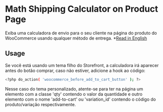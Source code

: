 # Math Shipping Calculator on Product Page

Exiba uma calculadora de envio para o seu cliente na página do produto do WooCommerce usando qualquer método de entrega.
*[Read in English](README.md)

## Usage

Se você está usando um tema filho do Storefront, a calculadora irá aparecer antes do botão comprar, caso não estiver, adicione a hook ao código:

```bash
<?php do_action( 'woocommerce_before_add_to_cart_button' ); ?>
```

Nesse caso do tema personalizado, atente-se para ter na página um elemento com a classe 'qty' contendo o valor da quantidade e outro elemento com o nome 'add-to-cart' ou 'variation_id' contendo o código do produto/variação respectivamente.